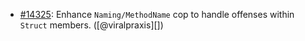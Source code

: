 * [#14325](https://github.com/rubocop/rubocop/pull/14325): Enhance `Naming/MethodName` cop to handle offenses within `Struct` members. ([@viralpraxis][])
